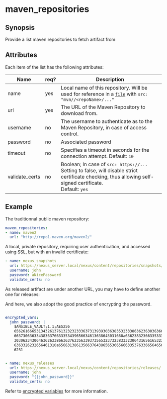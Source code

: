 # maven_repositories

## Synopsis

Provide a list maven repositories to fetch artifact from

## Attributes

Each item of the list has the following attributes:

Name | req? | 	Description
--- | ---  | ---
name|yes|Local name of this repository. Will be used for reference in a [`file`](./files)  with `src: "mvn//<repoName>/..."`
url|yes|The URL of the Maven Repository to download from.
username|no|The username to authenticate as to the Maven Repository, in case of access control.
password|no|Associated password
timeout|no|Specifies a timeout in seconds for the connection attempt. Default: `10`
validate_certs|no|Boolean; In case of `src: https://...` Setting to false, will disable strict certificate checking, thus allowing self-signed certificate.<br>Default: `yes`

## Example

The traditionnal public maven repository:

```yaml
maven_repositories:
- name: maven2
  url: "http://repo1.maven.org/maven2/"
```

A local, private repository, requiring user authentication, and accessed using SSL, but with an invalid certificate:

```yaml
- name: nexus_snapshots
  url: https://nexus_server.local/nexus/content/repositories/snapshots/
  username: john
  password: aNicePassword
  validate_certs: no
```

As released artifact are under another URL, you may have to define another one for releases:

And here, we also adopt the good practice of encrypting the password.

```yaml

encrypted_vars:
  john_password: |
    $ANSIBLE_VAULT;1.1;AES256
    65626166653134326137613232323336373139393036383532333863623630363662303531306539
    6637306363343836376633353439656634613638643031660a636238323663353337313333663438
    30306234306463626338663637623563393735653237323833323064316561653237393538303762
    6363326232656461310a656631386135663764386565366566633537633665646562626236393462
    6231


- name: nexus_releases
  url: https://nexus_server.local/nexus/content/repositories/releases/
  username: john
  password: "{{john_password}}"
  validate_certs: no
```

Refer to [encrypted variables](../core/encrypted_vars) for more information.


